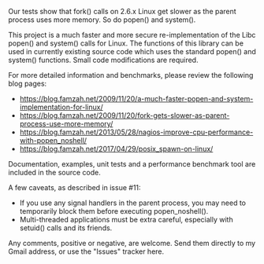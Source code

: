 Our tests show that fork() calls on 2.6.x Linux get slower as the parent process uses more memory. So do popen() and system().

This project is a much faster and more secure re-implementation of the Libc popen() and system() calls for Linux. The functions of this library can be used in currently existing source code which uses the standard popen() and system() functions. Small code modifications are required.

For more detailed information and benchmarks, please review the following blog pages:
  * https://blog.famzah.net/2009/11/20/a-much-faster-popen-and-system-implementation-for-linux/
  * https://blog.famzah.net/2009/11/20/fork-gets-slower-as-parent-process-use-more-memory/
  * https://blog.famzah.net/2013/05/28/nagios-improve-cpu-performance-with-popen_noshell/
  * https://blog.famzah.net/2017/04/29/posix_spawn-on-linux/

Documentation, examples, unit tests and a performance benchmark tool are included in the source code.

A few caveats, as described in issue #11:
- If you use any signal handlers in the parent process, you may need to temporarily block them before executing popen_noshell().
- Multi-threaded applications must be extra careful, especially with setuid() calls and its friends.

Any comments, positive or negative, are welcome. Send them directly to my Gmail address, or use the "Issues" tracker here.
